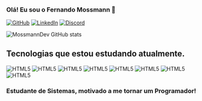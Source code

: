 ### Olá! Eu sou o Fernando Mossmann 👋

[![GitHub](https://img.shields.io/badge/GitHub-100000?style=for-the-badge&logo=github&logoColor=white)](https://github.com/MossmannDev)
[![LinkedIn](https://img.shields.io/badge/LinkedIn-0077B5?style=for-the-badge&logo=linkedin&logoColor=white)](linkedin.com/in/fernando-m-324b51255/)
[![Discord](https://img.shields.io/badge/Discord-7289DA?style=for-the-badge&logo=discord&logoColor=white)](https://discord.com/diamond_dev)

![MossmannDev GitHub stats](https://github-readme-stats.vercel.app/api?username=MossmannDev&show_icons=true&theme=radical)

## Tecnologias que estou estudando atualmente.
<div>
    <img align="center" alt="HTML5" src="https://img.shields.io/badge/HTML5-E34F26?style=for-the-badge&logo=html5&logoColor=white" />
    <img align="center" alt="HTML5" src="https://img.shields.io/badge/CSS3-1572B6?style=for-the-badge&logo=css3&logoColor=white" />
    <img align="center" alt="HTML5" src="https://img.shields.io/badge/JavaScript-F7DF1E?style=for-the-badge&logo=javascript&logoColor=black" />
    <img align="center" alt="HTML5" src="https://img.shields.io/badge/TypeScript-007ACC?style=for-the-badge&logo=typescript&logoColor=white" />
    <img align="center" alt="HTML5" src="https://img.shields.io/badge/React-20232A?style=for-the-badge&logo=react&logoColor=61DAFB" />
     <img align="center" alt="HTML5" src="https://img.shields.io/badge/Node.js-43853D?style=for-the-badge&logo=node.js&logoColor=white" />
    <img align="center" alt="HTML5" src="https://img.shields.io/badge/Django-092E20?style=for-the-badge&logo=django&logoColor=white" />
    <img align="center" alt="HTML5" src="https://img.shields.io/badge/Python-3776AB?style=for-the-badge&logo=python&logoColor=white" />
</div>

### Estudante de Sistemas, motivado a me tornar um Programador!
